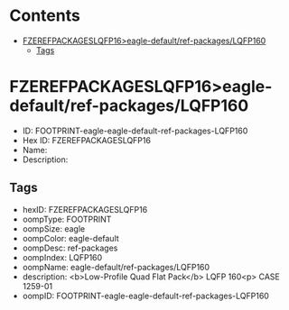 



Contents
========

* [FZEREFPACKAGESLQFP16>eagle-default/ref-packages/LQFP160](#fzerefpackageslqfp16eagle-defaultref-packageslqfp160)
	* [Tags](#tags)

# FZEREFPACKAGESLQFP16>eagle-default/ref-packages/LQFP160

- ID: FOOTPRINT-eagle-eagle-default-ref-packages-LQFP160
- Hex ID: FZEREFPACKAGESLQFP16
- Name: 
- Description: 

## Tags

- hexID: FZEREFPACKAGESLQFP16
- oompType: FOOTPRINT
- oompSize: eagle
- oompColor: eagle-default
- oompDesc: ref-packages
- oompIndex: LQFP160
- oompName: eagle-default/ref-packages/LQFP160
- description: &lt;b&gt;Low-Profile Quad Flat Pack&lt;/b&gt; LQFP 160&lt;p&gt;&#xD;
CASE 1259-01
- oompID: FOOTPRINT-eagle-eagle-default-ref-packages-LQFP160
